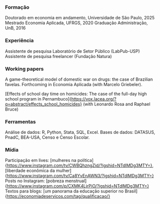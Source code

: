 ### Formação
Doutorado em economia em andamento, Universidade de São Paulo, 2025
Mestrado Economia Aplicada, UFRGS, 2020
Graduação Administração, UnB, 2016

### Experiência 

Assistente de pesquisa Laboratório de Setor Público (LabPub-USP)
Assistente de pesquisa freelancer (Fundação Natura)

### Working papers

A game-theoretical model of domestic war on drugs: the case of Brazilian favelas. Forthcoming in Economia Aplicada (with Marcelo Griebeler).

[Effects of school day time on homicides: The case of the full-day high school program in Pernambuco]{https://vox.lacea.org/?q=abstract/effects_school_homicides} (with Leonardo Rosa and Raphael Bruce)

### Ferramentas

Análise de dados: R, Python, Stata, SQL, Excel.
Bases de dados: DATASUS, PnadC, BEA-USA, Censo e Censo Escolar.

### Mídia

Participação em lives: [mulheres na política]{https://www.instagram.com/tv/CWBQhzngZid/?igshid=NTdlMDg3MTY=}, [liberdade econômica da mulher]{https://www.instagram.com/tv/Ca8YvEnAWN3/?igshid=NTdlMDg3MTY=}
Posts no Instagram: [pobreza menstrual]{https://www.instagram.com/p/CXMK4LjrPiO/?igshid=NTdlMDg3MTY=}
Textos para blogs: [um panorama da educação superior no Brasil]{https://economiadeservicos.com/tag/qualificacao/}
